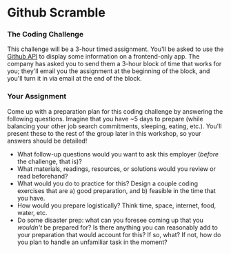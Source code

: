 # Github Scramble

### The Coding Challenge

This challenge will be a 3-hour timed assignment. You'll be asked to use the <a href="https://developer.github.com/v3/">Github API</a> to display some information on a frontend-only app. The company has asked you to send them a 3-hour block of time that works for you; they'll email you the assignment at the beginning of the block, and you'll turn it in via email at the end of the block.

### Your Assignment

Come up with a preparation plan for this coding challenge by answering the following questions. Imagine that you have ~5 days to prepare (while balancing your other job search commitments, sleeping, eating, etc.). You'll present these to the rest of the group later in this workshop, so your answers should be detailed!  

- What follow-up questions would you want to ask this employer (*before* the challenge, that is)?
- What materials, readings, resources, or solutions would you review or read beforehand?
- What would you do to practice for this? Design a couple coding exercises that are a) good preparation, and b) feasible in the time that you have.
- How would you prepare logistically? Think time, space, internet, food, water, etc.
- Do some disaster prep: what can you foresee coming up that you *wouldn't* be prepared for? Is there anything you can reasonably add to your preparation that would account for this? If so, what? If not, how do you plan to handle an unfamiliar task in the moment?
